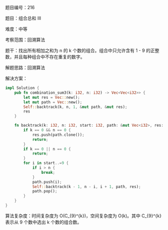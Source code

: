 题目编号：216

题目：组合总和 III

难度：中等

考察范围：回溯算法

题干：找出所有相加之和为 n 的 k 个数的组合。组合中只允许含有 1 - 9 的正整数，并且每种组合中不存在重复的数字。

解题思路：回溯算法

解决方案：

```rust
impl Solution {
    pub fn combination_sum3(k: i32, n: i32) -> Vec<Vec<i32>> {
        let mut res = Vec::new();
        let mut path = Vec::new();
        Self::backtrack(k, n, 1, &mut path, &mut res);
        res
    }

    fn backtrack(k: i32, n: i32, start: i32, path: &mut Vec<i32>, res: &mut Vec<Vec<i32>>) {
        if k == 0 && n == 0 {
            res.push(path.clone());
            return;
        }
        if k == 0 || n == 0 {
            return;
        }
        for i in start..=9 {
            if i > n {
                break;
            }
            path.push(i);
            Self::backtrack(k - 1, n - i, i + 1, path, res);
            path.pop();
        }
    }
}
```

算法复杂度：时间复杂度为 O(C_{9}^{k})，空间复杂度为 O(k)。其中 C_{9}^{k} 表示从 9 个数中选出 k 个数的组合数。